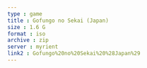 ```yaml
---
type : game
title : Gofungo no Sekai (Japan)
size : 1.6 G
format : iso
archive : zip
server : myrient
link2 : Gofungo%20no%20Sekai%20%28Japan%29
---
```


